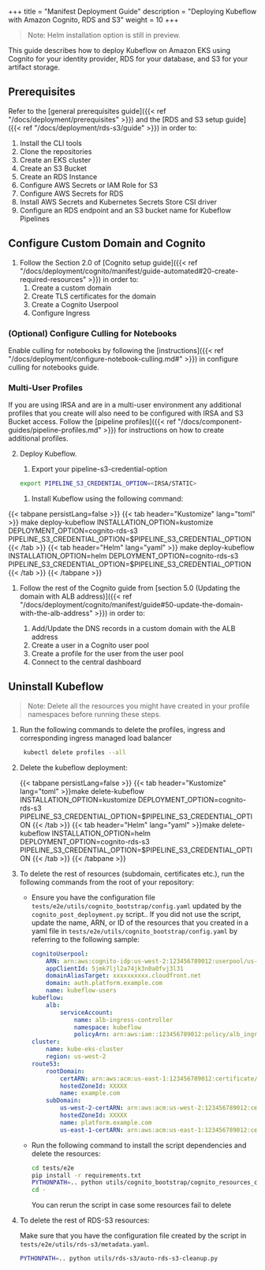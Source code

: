+++
title = "Manifest Deployment Guide"
description = "Deploying Kubeflow with Amazon Cognito, RDS and S3"
weight = 10
+++

> Note: Helm installation option is still in preview.

This guide describes how to deploy Kubeflow on Amazon EKS using Cognito for your identity provider, RDS for your database, and S3 for your artifact storage.

## Prerequisites
Refer to the [general prerequisites guide]({{< ref "/docs/deployment/prerequisites" >}}) and the [RDS and S3 setup guide]({{< ref "/docs/deployment/rds-s3/guide" >}}) in order to:
1. Install the CLI tools
2. Clone the repositories
3. Create an EKS cluster
4. Create an S3 Bucket
5. Create an RDS Instance
6. Configure AWS Secrets or IAM Role for S3
7. Configure AWS Secrets for RDS
8. Install AWS Secrets and Kubernetes Secrets Store CSI driver
9. Configure an RDS endpoint and an S3 bucket name for Kubeflow Pipelines

## Configure Custom Domain and Cognito

1. Follow the Section 2.0 of [Cognito setup guide]({{< ref "/docs/deployment/cognito/manifest/guide-automated#20-create-required-resources" >}}) in order to:
    1. Create a custom domain
    1. Create TLS certificates for the domain
    1. Create a Cognito Userpool
    1. Configure Ingress

### (Optional) Configure Culling for Notebooks
Enable culling for notebooks by following the [instructions]({{< ref "/docs/deployment/configure-notebook-culling.md#" >}}) in configure culling for notebooks guide.

### Multi-User Profiles
If you are using IRSA and are in a multi-user environment any additional profiles that you create will also need to be configured with IRSA and S3 Bucket access. Follow the [pipeline profiles]({{< ref "/docs/component-guides/pipeline-profiles.md" >}}) for instructions on how to create additional profiles.


2. Deploy Kubeflow.

    1. Export your pipeline-s3-credential-option
    ```bash 
    export PIPELINE_S3_CREDENTIAL_OPTION=<IRSA/STATIC>
    ```

    1. Install Kubeflow using the following command:

{{< tabpane persistLang=false >}}
{{< tab header="Kustomize" lang="toml" >}}
make deploy-kubeflow INSTALLATION_OPTION=kustomize DEPLOYMENT_OPTION=cognito-rds-s3 PIPELINE_S3_CREDENTIAL_OPTION=$PIPELINE_S3_CREDENTIAL_OPTION
{{< /tab >}}
{{< tab header="Helm" lang="yaml" >}}
make deploy-kubeflow INSTALLATION_OPTION=helm DEPLOYMENT_OPTION=cognito-rds-s3 PIPELINE_S3_CREDENTIAL_OPTION=$PIPELINE_S3_CREDENTIAL_OPTION
{{< /tab >}}
{{< /tabpane >}}

1. Follow the rest of the Cognito guide from [section 5.0 (Updating the domain with ALB address)]({{< ref "/docs/deployment/cognito/manifest/guide#50-update-the-domain-with-the-alb-address" >}}) in order to:

    1. Add/Update the DNS records in a custom domain with the ALB address
    1. Create a user in a Cognito user pool
    1. Create a profile for the user from the user pool
    1. Connect to the central dashboard

## Uninstall Kubeflow
> Note: Delete all the resources you might have created in your profile namespaces before running these steps.
1. Run the following commands to delete the profiles, ingress and corresponding ingress managed load balancer
   ```bash
    kubectl delete profiles --all
    ```

1. Delete the kubeflow deployment:
 
    {{< tabpane persistLang=false >}}
    {{< tab header="Kustomize" lang="toml" >}}make delete-kubeflow INSTALLATION_OPTION=kustomize DEPLOYMENT_OPTION=cognito-rds-s3 PIPELINE_S3_CREDENTIAL_OPTION=$PIPELINE_S3_CREDENTIAL_OPTION
    {{< /tab >}}
    {{< tab header="Helm" lang="yaml" >}}make delete-kubeflow INSTALLATION_OPTION=helm DEPLOYMENT_OPTION=cognito-rds-s3 PIPELINE_S3_CREDENTIAL_OPTION=$PIPELINE_S3_CREDENTIAL_OPTION
    {{< /tab >}}
    {{< /tabpane >}}

1. To delete the rest of resources (subdomain, certificates etc.), run the following commands from the root of your repository:

     * Ensure you have the configuration file `tests/e2e/utils/cognito_bootstrap/config.yaml` updated by the `cognito_post_deployment.py` script.. If you did not use the script, update the name, ARN, or ID of the resources that you created in a yaml file in `tests/e2e/utils/cognito_bootstrap/config.yaml` by referring to the following sample:

        ```yaml
        cognitoUserpool:
            ARN: arn:aws:cognito-idp:us-west-2:123456789012:userpool/us-west-2_yasI9dbxF
            appClientId: 5jmk7ljl2a74jk3n0a0fvj3l31
            domainAliasTarget: xxxxxxxxxx.cloudfront.net
            domain: auth.platform.example.com
            name: kubeflow-users
        kubeflow:
            alb:
                serviceAccount:
                    name: alb-ingress-controller
                    namespace: kubeflow
                    policyArn: arn:aws:iam::123456789012:policy/alb_ingress_controller_kube-eks-clusterxxx
        cluster:  
            name: kube-eks-cluster
            region: us-west-2
        route53:
            rootDomain:
                certARN: arn:aws:acm:us-east-1:123456789012:certificate/9d8c4bbc-3b02-4a48-8c7d-d91441c6e5af
                hostedZoneId: XXXXX
                name: example.com
            subDomain:
                us-west-2-certARN: arn:aws:acm:us-west-2:123456789012:certificate/d1d7b641c238-4bc7-f525-b7bf-373cc726
                hostedZoneId: XXXXX
                name: platform.example.com
                us-east-1-certARN: arn:aws:acm:us-east-1:123456789012:certificate/373cc726-f525-4bc7-b7bf-d1d7b641c238
        ```
    - Run the following command to install the script dependencies and delete the resources:
        ```bash
        cd tests/e2e
        pip install -r requirements.txt
        PYTHONPATH=.. python utils/cognito_bootstrap/cognito_resources_cleanup.py
        cd -
        ```
        You can rerun the script in case some resources fail to delete

1. To delete the rest of RDS-S3 resources:

     Make sure that you have the configuration file created by the script in `tests/e2e/utils/rds-s3/metadata.yaml`.
     ```bash
     PYTHONPATH=.. python utils/rds-s3/auto-rds-s3-cleanup.py
     ```  

